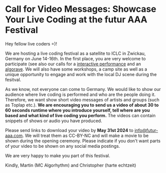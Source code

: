 # Call for Video Messages: Showcase Your Live Coding at the futur AAA Festival

Hey fellow live coders =)!

We are hosting a live coding festival as a satellite to ICLC in Zwickau, Germany on June 14-16th. In the first place, you are very welcome to participate (see also our calls for a [interactive performance](https://github.com/futur-aaa/open_call/blob/d8cebb18a2c73e992489feb531aa22bffc50779d/call_interactive_live_performance_2024-06-14_futur-aaa.md) and an [algorave](https://github.com/futur-aaa/open_call/blob/7dcf0c8c67909887856acea78281b594b03a6427/call_algorave_2024-06-15_futur-aaa.md). We will also have some workshops, a camp site as well as a unique opportunity to engage and work with the local DJ scene during the fesitval.

As we know, not everyone can come to Germany. We would like to show our audience where live coding is performed and who are the people doing it. Therefore, we want show short video messages of artists and groups (such as Toplap etc.). **We are encouraging you to send us a video of about 30 to 60 seconds runtime where you introduce yourself, tell where are you based and what kind of live coding you perform.** The videos can contain snippets of shows or audio you have produced.

Please send links to download your video by **May 31st 2024** to info@futur-aaa.com. We will treat them as CC-BY-NC and will make a movie to be shown during the opening ceremony. Please indicate if you don't want parts of your video to be shown on any social media postings.

We are very happy to make you part of this festival.

Kindly,
Martin (MC Algorhythm) and Christopher (harte echtzeit)
